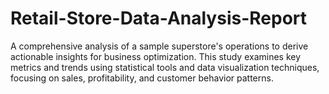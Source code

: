 # Retail-Store-Data-Analysis-Report
A comprehensive analysis of a sample superstore's operations to derive actionable insights for business optimization. This study examines key metrics and trends using statistical tools and data visualization techniques, focusing on sales, profitability, and customer behavior patterns.

